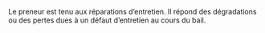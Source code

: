 Le preneur est tenu aux réparations d’entretien.
Il répond des dégradations ou des pertes dues à un défaut d’entretien au cours du bail.
